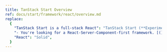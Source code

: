 ```yaml
---
title: TanStack Start Overview
ref: docs/start/framework/react/overview.md
replace:
  {
    "TanStack Start is a full-stack React": "TanStack Start (**Experimental for Solid**) is a full-stack",
    "- You're looking for a React-Server-Component-first framework. [(]We'll support RSCs soon in our own awesome flavor![)]": "",
    "React": "Solid",
  }
---
```

